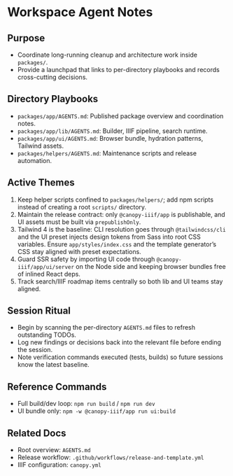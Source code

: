 Workspace Agent Notes
=====================

Purpose
-------
- Coordinate long-running cleanup and architecture work inside `packages/`.
- Provide a launchpad that links to per-directory playbooks and records cross-cutting decisions.

Directory Playbooks
-------------------
- `packages/app/AGENTS.md`: Published package overview and coordination notes.
- `packages/app/lib/AGENTS.md`: Builder, IIIF pipeline, search runtime.
- `packages/app/ui/AGENTS.md`: Browser bundle, hydration patterns, Tailwind assets.
- `packages/helpers/AGENTS.md`: Maintenance scripts and release automation.

Active Themes
-------------
1. Keep helper scripts confined to `packages/helpers/`; add npm scripts instead of creating a root `scripts/` directory.
2. Maintain the release contract: only `@canopy-iiif/app` is publishable, and UI assets must be built via `prepublishOnly`.
3. Tailwind 4 is the baseline: CLI resolution goes through `@tailwindcss/cli` and the UI preset injects design tokens from Sass into root CSS variables. Ensure `app/styles/index.css` and the template generator’s CSS stay aligned with preset expectations.
4. Guard SSR safety by importing UI code through `@canopy-iiif/app/ui/server` on the Node side and keeping browser bundles free of inlined React deps.
5. Track search/IIIF roadmap items centrally so both lib and UI teams stay aligned.

Session Ritual
--------------
- Begin by scanning the per-directory `AGENTS.md` files to refresh outstanding TODOs.
- Log new findings or decisions back into the relevant file before ending the session.
- Note verification commands executed (tests, builds) so future sessions know the latest baseline.

Reference Commands
------------------
- Full build/dev loop: `npm run build` / `npm run dev`
- UI bundle only: `npm -w @canopy-iiif/app run ui:build`

Related Docs
------------
- Root overview: `AGENTS.md`
- Release workflow: `.github/workflows/release-and-template.yml`
- IIIF configuration: `canopy.yml`

